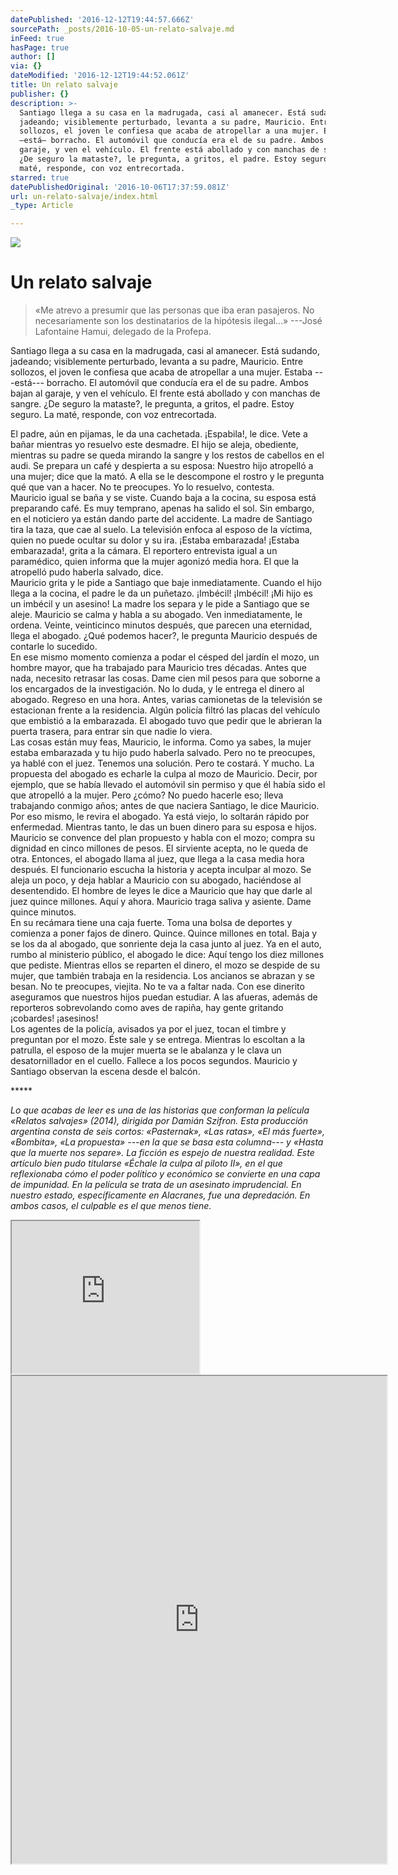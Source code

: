 ```yaml
---
datePublished: '2016-12-12T19:44:57.666Z'
sourcePath: _posts/2016-10-05-un-relato-salvaje.md
inFeed: true
hasPage: true
author: []
via: {}
dateModified: '2016-12-12T19:44:52.061Z'
title: Un relato salvaje
publisher: {}
description: >-
  Santiago llega a su casa en la madrugada, casi al amanecer. Está sudando,
  jadeando; visiblemente perturbado, levanta a su padre, Mauricio. Entre
  sollozos, el joven le confiesa que acaba de atropellar a una mujer. Estaba
  —está— borracho. El automóvil que conducía era el de su padre. Ambos bajan al
  garaje, y ven el vehículo. El frente está abollado y con manchas de sangre.
  ¿De seguro la mataste?, le pregunta, a gritos, el padre. Estoy seguro. La
  maté, responde, con voz entrecortada.
starred: true
datePublishedOriginal: '2016-10-06T17:37:59.081Z'
url: un-relato-salvaje/index.html
_type: Article

---
```

![](https://the-grid-user-content.s3-us-west-2.amazonaws.com/919b510a-606e-4af7-b8e5-26b79ddd0268.gif)

# Un relato salvaje

> «Me atrevo a presumir que las personas que iba eran pasajeros. No necesariamente son los destinatarios de la hipótesis ilegal...» ---José Lafontaine Hamui, delegado de la Profepa.
> 

Santiago llega a su casa en la madrugada, casi al amanecer. Está sudando, jadeando; visiblemente perturbado, levanta a su padre, Mauricio. Entre sollozos, el joven le confiesa que acaba de atropellar a una mujer. Estaba ---está--- borracho. El automóvil que conducía era el de su padre. Ambos bajan al garaje, y ven el vehículo. El frente está abollado y con manchas de sangre. ¿De seguro la mataste?, le pregunta, a gritos, el padre. Estoy seguro. La maté, responde, con voz entrecortada.

El padre, aún en pijamas, le da una cachetada. ¡Espabila!, le dice. Vete a bañar mientras yo resuelvo este desmadre. El hijo se aleja, obediente, mientras su padre se queda mirando la sangre y los restos de cabellos en el audi. Se prepara un café y despierta a su esposa: Nuestro hijo atropelló a una mujer; dice que la mató. A ella se le descompone el rostro y le pregunta qué que van a hacer. No te preocupes. Yo lo resuelvo, contesta.   
Mauricio igual se baña y se viste. Cuando baja a la cocina, su esposa está preparando café. Es muy temprano, apenas ha salido el sol. Sin embargo, en el noticiero ya están dando parte del accidente. La madre de Santiago tira la taza, que cae al suelo. La televisión enfoca al esposo de la víctima, quien no puede ocultar su dolor y su ira. ¡Estaba embarazada! ¡Estaba embarazada!, grita a la cámara. El reportero entrevista igual a un paramédico, quien informa que la mujer agonizó media hora. El que la atropelló pudo haberla salvado, dice.   
Mauricio grita y le pide a Santiago que baje inmediatamente. Cuando el hijo llega a la cocina, el padre le da un puñetazo. ¡Imbécil! ¡Imbécil! ¡Mi hijo es un imbécil y un asesino! La madre los separa y le pide a Santiago que se aleje. Mauricio se calma y habla a su abogado. Ven inmediatamente, le ordena. Veinte, veinticinco minutos después, que parecen una eternidad, llega el abogado. ¿Qué podemos hacer?, le pregunta Mauricio después de contarle lo sucedido.   
En ese mismo momento comienza a podar el césped del jardín el mozo, un hombre mayor, que ha trabajado para Mauricio tres décadas. Antes que nada, necesito retrasar las cosas. Dame cien mil pesos para que soborne a los encargados de la investigación. No lo duda, y le entrega el dinero al abogado. Regreso en una hora. Antes, varias camionetas de la televisión se estacionan frente a la residencia. Algún policía filtró las placas del vehículo que embistió a la embarazada. El abogado tuvo que pedir que le abrieran la puerta trasera, para entrar sin que nadie lo viera.   
Las cosas están muy feas, Mauricio, le informa. Como ya sabes, la mujer estaba embarazada y tu hijo pudo haberla salvado. Pero no te preocupes, ya hablé con el juez. Tenemos una solución. Pero te costará. Y mucho. La propuesta del abogado es echarle la culpa al mozo de Mauricio. Decir, por ejemplo, que se había llevado el automóvil sin permiso y que él había sido el que atropelló a la mujer. Pero ¿cómo? No puedo hacerle eso; lleva trabajando conmigo años; antes de que naciera Santiago, le dice Mauricio. Por eso mismo, le revira el abogado. Ya está viejo, lo soltarán rápido por enfermedad. Mientras tanto, le das un buen dinero para su esposa e hijos.   
Mauricio se convence del plan propuesto y habla con el mozo; compra su dignidad en cinco millones de pesos. El sirviente acepta, no le queda de otra. Entonces, el abogado llama al juez, que llega a la casa media hora después. El funcionario escucha la historia y acepta inculpar al mozo. Se aleja un poco, y deja hablar a Mauricio con su abogado, haciéndose al desentendido. El hombre de leyes le dice a Mauricio que hay que darle al juez quince millones. Aquí y ahora. Mauricio traga saliva y asiente. Dame quince minutos.  
En su recámara tiene una caja fuerte. Toma una bolsa de deportes y comienza a poner fajos de dinero. Quince. Quince millones en total. Baja y se los da al abogado, que sonriente deja la casa junto al juez. Ya en el auto, rumbo al ministerio público, el abogado le dice: Aquí tengo los diez millones que pediste. Mientras ellos se reparten el dinero, el mozo se despide de su mujer, que también trabaja en la residencia. Los ancianos se abrazan y se besan. No te preocupes, viejita. No te va a faltar nada. Con ese dinerito aseguramos que nuestros hijos puedan estudiar. A las afueras, además de reporteros sobrevolando como aves de rapiña, hay gente gritando ¡cobardes! ¡asesinos!   
Los agentes de la policía, avisados ya por el juez, tocan el timbre y preguntan por el mozo. Éste sale y se entrega. Mientras lo escoltan a la patrulla, el esposo de la mujer muerta se le abalanza y le clava un desatornillador en el cuello. Fallece a los pocos segundos. Mauricio y Santiago observan la escena desde el balcón.

\*\*\*\*\*

_Lo que acabas de leer es una de las historias que conforman la película «Relatos salvajes» (2014), dirigida por Damián Szifron. Esta producción argentina consta de seis cortos: «Pasternak», «Las ratas», «El más fuerte», «Bombita», «La propuesta» ---en la que se basa esta columna--- y «Hasta que la muerte nos separe». La ficción es espejo de nuestra realidad. Este artículo bien pudo titularse «Échale la culpa al piloto II», en el que reflexionaba cómo el poder político y económico se convierte en una capa de impunidad. En la película se trata de un asesinato imprudencial. En nuestro estado, específicamente en Alacranes, fue una depredación. En ambos casos, el culpable es el que menos tiene._

<iframe src="https://the-grid.github.io/ed-userhtml/?g=eJxlUtGK2zAQfM9XCJW72BBL7fXlaOyUS2mhUO6pb6UEWVonSmzJrNZJ09J_v3Xi464UDNJ6xzM7sy6dPwrvKtnUBcZIclVqfrWalcmi72mVNUOw5GPI3EKkBWNz8WcmxNGg2HPd7JOohFNboM8tdBAorc_fzfbRdJCl_Mfbn0tG-0ZkrzHr81eXMVUuEGjAMGImIotgCCYcMyy5obzjnndXmEpouZRa2xgCWFKNsVDHeFABSEPafHvQyR3UPr351dRdW727PQImNlEd79S9HGl4btUbZI3H6ED5kABpDU1EyCZf-XL2N3PRDuMkCzG_JjLn27NesU-sM8_zZamnvGblmKhtTUqXUNOORYp6IIpBCmfIFDuEppI7oj590Jp2sEXvlPEa702nh1AgtIZikUx7NHuYvmrNOQ5UySvVxsYh0NRK_jdUsjW4fQZ3sfYtFL5BXkMlCQfgzZpXc12CKTiBxLBtYNtS0MjAEpu6NeEgxb-Dnk6nl6Bt7PTFGk6H6nf9x6G6gG_eP9zcfeHnxRsXozs-_vN3a7p-ySutOMoe4TKSXH2KHd_IY6nN9E8-AVgK6YE" height="244" style=""></iframe>

<iframe src="https://drive.google.com/viewerng/viewer?url=http%3A//www.sonyclassics.com/awards-information/wildtales_screenplay.pdf&amp;embedded=true" width="600" height="780" style=""></iframe>